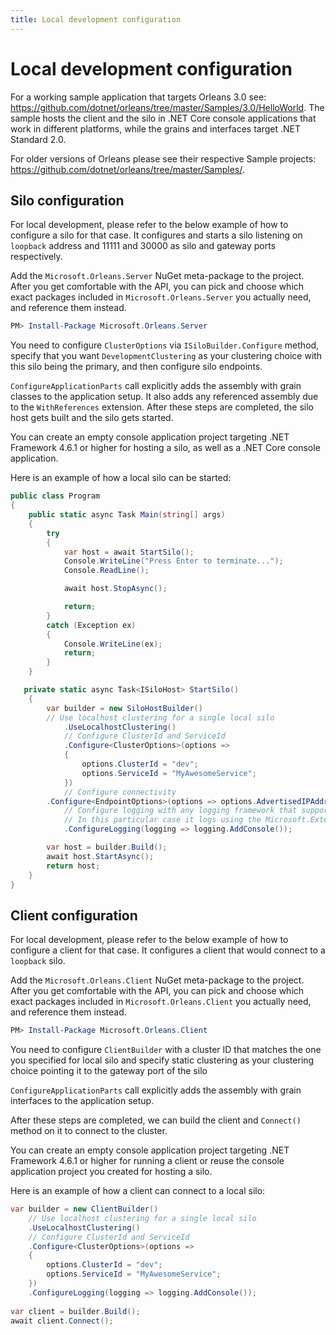 ```yaml
---
title: Local development configuration
---
```


# Local development configuration

For a working sample application that targets Orleans 3.0 see: https://github.com/dotnet/orleans/tree/master/Samples/3.0/HelloWorld. The sample hosts the client and the silo in .NET Core console applications that work in different platforms, while the grains and interfaces target .NET Standard 2.0.

For older versions of Orleans please see their respective Sample projects: https://github.com/dotnet/orleans/tree/master/Samples/.

## Silo configuration

For local development, please refer to the below example of how to configure a silo for that case.
It configures and starts a silo listening on `loopback` address and 11111 and 30000 as silo and gateway ports respectively.

Add the `Microsoft.Orleans.Server` NuGet meta-package to the project. After you get comfortable with the API, you can pick and choose which exact packages included in `Microsoft.Orleans.Server` you actually need, and reference them instead.

```PowerShell
PM> Install-Package Microsoft.Orleans.Server
```

You need to configure `ClusterOptions` via `ISiloBuilder.Configure` method, specify that you want `DevelopmentClustering` as your clustering choice with this silo being the primary, and then configure silo endpoints.

`ConfigureApplicationParts` call explicitly adds the assembly with grain classes to the application setup. It also adds any referenced assembly due to the `WithReferences` extension. After these steps are completed, the silo host gets built and the silo gets started.

You can create an empty console application project targeting .NET Framework 4.6.1 or higher for hosting a silo, as well as a .NET Core console application.

Here is an example of how a local silo can be started:

```csharp
public class Program
{
    public static async Task Main(string[] args)
    {
        try
        {
            var host = await StartSilo();
            Console.WriteLine("Press Enter to terminate...");
            Console.ReadLine();

            await host.StopAsync();

            return;
        }
        catch (Exception ex)
        {
            Console.WriteLine(ex);
            return;
        }
    }

   private static async Task<ISiloHost> StartSilo()
    {
        var builder = new SiloHostBuilder()
	    // Use localhost clustering for a single local silo
            .UseLocalhostClustering()
            // Configure ClusterId and ServiceId
            .Configure<ClusterOptions>(options =>
            {
                options.ClusterId = "dev";
                options.ServiceId = "MyAwesomeService";
            })
            // Configure connectivity
	    .Configure<EndpointOptions>(options => options.AdvertisedIPAddress = IPAddress.Loopback)
            // Configure logging with any logging framework that supports Microsoft.Extensions.Logging.
            // In this particular case it logs using the Microsoft.Extensions.Logging.Console package.
            .ConfigureLogging(logging => logging.AddConsole());

        var host = builder.Build();
        await host.StartAsync();
        return host;
    }
}
```

## Client configuration

For local development, please refer to the below example of how to configure a client for that case.
It configures a client that would connect to a `loopback` silo.

Add the `Microsoft.Orleans.Client` NuGet meta-package to the project.
After you get comfortable with the API, you can pick and choose which exact packages included in `Microsoft.Orleans.Client` you actually need, and reference them instead.
```PowerShell
PM> Install-Package Microsoft.Orleans.Client
```

You need to configure `ClientBuilder` with a cluster ID that matches the one you specified for local silo and specify static clustering as your clustering choice pointing it to the gateway port of the silo

`ConfigureApplicationParts` call explicitly adds the assembly with grain interfaces to the application setup.

After these steps are completed, we can build the client and `Connect()` method on it to connect to the cluster.

You can create an empty console application project targeting .NET Framework 4.6.1 or higher for running a client or reuse the console application project you created for hosting a silo.

Here is an example of how a client can connect to a local silo:

```csharp
var builder = new ClientBuilder()
    // Use localhost clustering for a single local silo
    .UseLocalhostClustering()
    // Configure ClusterId and ServiceId
    .Configure<ClusterOptions>(options =>
    {
        options.ClusterId = "dev";
        options.ServiceId = "MyAwesomeService";
    })
    .ConfigureLogging(logging => logging.AddConsole());
    
var client = builder.Build();
await client.Connect();
```
